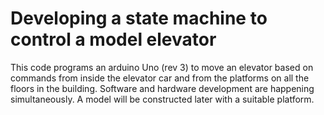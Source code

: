 # Developing a state machine to control a model elevator
This code programs an arduino Uno (rev 3) to move an elevator based on commands from inside the elevator car and from the platforms on all the floors in the building. Software and hardware development are happening simultaneously. A model will be constructed later with a suitable platform.
